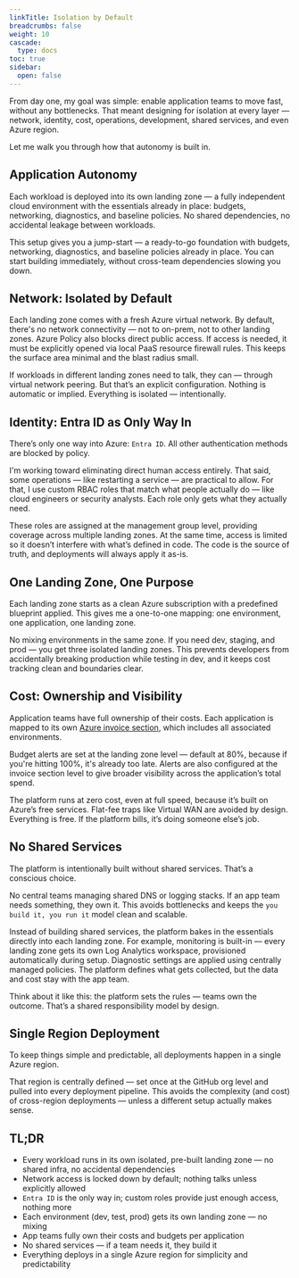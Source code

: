 ```yaml
---
linkTitle: Isolation by Default
breadcrumbs: false
weight: 10
cascade:
  type: docs  
toc: true
sidebar:
  open: false
---
```


From day one, my goal was simple: enable application teams to move fast, without any bottlenecks. That meant designing for isolation at every layer — network, identity, cost, operations, development, shared services, and even Azure region.  

Let me walk you through how that autonomy is built in.

## Application Autonomy

Each workload is deployed into its own landing zone — a fully independent cloud environment with the essentials already in place: budgets, networking, diagnostics, and baseline policies. No shared dependencies, no accidental leakage between workloads.

This setup gives you a jump-start — a ready-to-go foundation with budgets, networking, diagnostics, and baseline policies already in place. You can start building immediately, without cross-team dependencies slowing you down.

## Network: Isolated by Default

Each landing zone comes with a fresh Azure virtual network. By default, there's no network connectivity — not to on-prem, not to other landing zones. Azure Policy also blocks direct public access. If access is needed, it must be explicitly opened via local PaaS resource firewall rules. This keeps the surface area minimal and the blast radius small.

If workloads in different landing zones need to talk, they can — through virtual network peering. But that’s an explicit configuration. Nothing is automatic or implied. Everything is isolated — intentionally.

## Identity: Entra ID as Only Way In

There’s only one way into Azure: `Entra ID`. All other authentication methods are blocked by policy.

I'm working toward eliminating direct human access entirely. That said, some operations — like restarting a service — are practical to allow. For that, I use custom RBAC roles that match what people actually do — like cloud engineers or security analysts. Each role only gets what they actually need.

These roles are assigned at the management group level, providing coverage across multiple landing zones. At the same time, access is limited so it doesn’t interfere with what’s defined in code. The code is the source of truth, and deployments will always apply it as-is.

## One Landing Zone, One Purpose

Each landing zone starts as a clean Azure subscription with a predefined blueprint applied. This gives me a one-to-one mapping: one environment, one application, one landing zone.

No mixing environments in the same zone. If you need dev, staging, and prod — you get three isolated landing zones. This prevents developers from accidentally breaking production while testing in dev, and it keeps cost tracking clean and boundaries clear.

## Cost: Ownership and Visibility

Application teams have full ownership of their costs. Each application is mapped to its own [Azure invoice section](https://learn.microsoft.com/en-us/azure/cost-management-billing/manage/mca-section-invoice), which includes all associated environments.

Budget alerts are set at the landing zone level — default at 80%, because if you're hitting 100%, it's already too late. Alerts are also configured at the invoice section level to give broader visibility across the application’s total spend.

The platform runs at zero cost, even at full speed, because it’s built on Azure’s free services. Flat-fee traps like Virtual WAN are avoided by design. Everything is free. If the platform bills, it’s doing someone else’s job.

## No Shared Services

The platform is intentionally built without shared services. That’s a conscious choice.

No central teams managing shared DNS or logging stacks. If an app team needs something, they own it. This avoids bottlenecks and keeps the `you build it, you run it` model clean and scalable.

Instead of building shared services, the platform bakes in the essentials directly into each landing zone. For example, monitoring is built-in — every landing zone gets its own Log Analytics workspace, provisioned automatically during setup. Diagnostic settings are applied using centrally managed policies. The platform defines what gets collected, but the data and cost stay with the app team.

Think about it like this: the platform sets the rules — teams own the outcome. That’s a shared responsibility model by design.

## Single Region Deployment

To keep things simple and predictable, all deployments happen in a single Azure region.

That region is centrally defined — set once at the GitHub org level and pulled into every deployment pipeline. This avoids the complexity (and cost) of cross-region deployments — unless a different setup actually makes sense.

## TL;DR

- Every workload runs in its own isolated, pre-built landing zone — no shared infra, no accidental dependencies
- Network access is locked down by default; nothing talks unless explicitly allowed
- `Entra ID` is the only way in; custom roles provide just enough access, nothing more
- Each environment (dev, test, prod) gets its own landing zone — no mixing
- App teams fully own their costs and budgets per application
- No shared services — if a team needs it, they build it
- Everything deploys in a single Azure region for simplicity and predictability